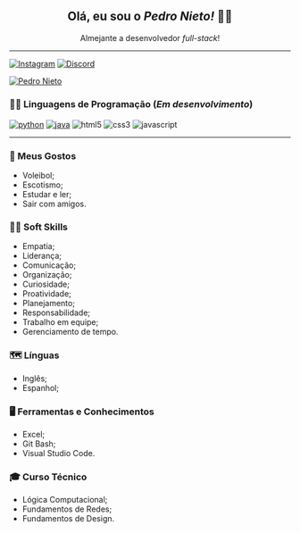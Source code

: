 <h2 align="center"> Olá, eu sou o <i>Pedro Nieto!</i> 👋🏼 </h2>
<p align="center"> Almejante a desenvolvedor <i>full-stack</i>! </p>
<hr>

[![Instagram](https://img.shields.io/badge/Instagram-E4405F?style=for-the-badge&logo=instagram&logoColor=white)](https://www.instagram.com/pedroonietoo/)
[![Discord](https://img.shields.io/badge/Discord-7289DA?style=for-the-badge&logo=discord&logoColor=white)](https://twitch.tv/fragabr)

[![Pedro Nieto](https://github-readme-stats.vercel.app/api?username=Pedroo-NietoO&theme=tokyonight&show_icons=true)](https://github.com/Pedroo-Nietoo/)

### 👨‍💻 Linguagens de Programação (_Em desenvolvimento_)

<div style="display: inline_block">
<a href="https://www.python.org/"><img align="center" alt="python" src="https://img.shields.io/badge/Python-3776AB?style=for-the-badge&logo=python&logoColor=white"/></a>
<a href="https://www.java.com/pt-BR/"><img align="center" alt="java" src="https://img.shields.io/badge/Java-ED8B00?style=for-the-badge&logo=java&logoColor=white"/></a>
<img align="center" alt="html5" src="https://img.shields.io/badge/HTML5-E34F26?style=for-the-badge&logo=html5&logoColor=white"/>
<img align="center" alt="css3" src="https://img.shields.io/badge/CSS3-1572B6?style=for-the-badge&logo=css3&logoColor=white"/>
<img align="center" alt="javascript" src="https://img.shields.io/badge/JavaScript-F7DF1E?style=for-the-badge&logo=javascript&logoColor=black"/>
<hr>

### 👀 Meus Gostos
- Voleibol;
- Escotismo;
- Estudar e ler;
- Sair com amigos.

### 🤝🏼 Soft Skills
- Empatia;
- Liderança;
- Comunicação;
- Organização;
- Curiosidade;
- Proatividade;
- Planejamento;
- Responsabilidade;
- Trabalho em equipe;
- Gerenciamento de tempo.

### 🗺 Línguas
- Inglês;
- Espanhol;

### 🖥 Ferramentas e Conhecimentos
- Excel;
- Git Bash;
- Visual Studio Code.

### 🎓 Curso Técnico
* Lógica Computacional;
* Fundamentos de Redes;
* Fundamentos de Design.
